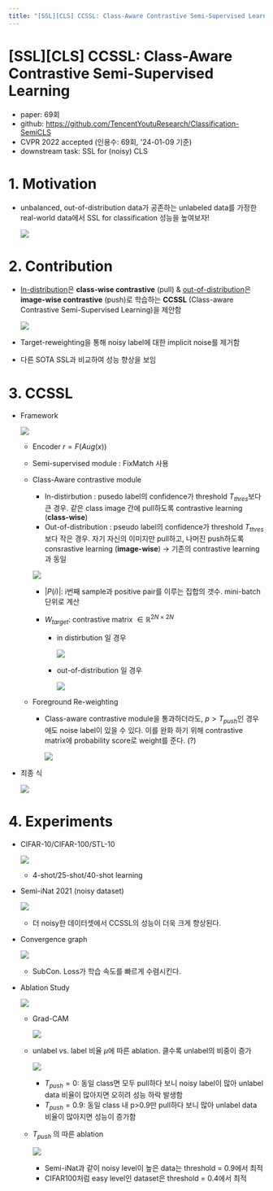 ```yaml
---
title: "[SSL][CLS] CCSSL: Class-Aware Contrastive Semi-Supervised Learning"
---
```

# [SSL][CLS] CCSSL: Class-Aware Contrastive Semi-Supervised Learning

- paper: 69회
- github: https://github.com/TencentYoutuResearch/Classification-SemiCLS
- CVPR 2022 accepted (인용수: 69회, '24-01-09 기준)
- downstream task: SSL for (noisy) CLS

# 1. Motivation

- unbalanced, out-of-distribution data가 공존하는 unlabeled data를 가정한 real-world data에서 SSL for classification 성능을 높여보자!

  ![](../images/2024-01-09/%EC%8A%A4%ED%81%AC%EB%A6%B0%EC%83%B7%202024-01-09%2020-14-34.png)

# 2. Contribution

- <u>In-distribution</u>은 **class-wise contrastive** (pull) & <u>out-of-distribution</u>은 **image-wise contrastive** (push)로 학습하는 **CCSSL** (Class-aware Contrastive Semi-Supervised Learning)을 제안함

  ![](../images/2024-01-09/%EC%8A%A4%ED%81%AC%EB%A6%B0%EC%83%B7%202024-01-09%2020-18-43.png)

- Target-reweighting을 통해 noisy label에 대한 implicit noise를 제거함

- 다른 SOTA SSL과 비교하여 성능 향상을 보임

# 3. CCSSL

- Framework

  ![](../images/2024-01-09/%EC%8A%A4%ED%81%AC%EB%A6%B0%EC%83%B7%202024-01-09%2020-21-08.png)

  - Encoder $r=F(Aug(x))$

  - Semi-supervised module : FixMatch 사용

  - Class-Aware contrastive module 

    - In-distirbution : pusedo label의 confidence가 threshold $T_{thres}$보다 큰 경우. 같은 class image 간에 pull하도록 contrastive learning (**class-wise**)
    - Out-of-distribution : pseudo label의 confidence가 threshold $T_{thres}$보다 작은 경우. 자기 자신의 이미지만 pull하고, 나머진 push하도록 consrastive learning (**image-wise**) $\to$ 기존의 contrastive learning과 동일

    ![](../images/2024-01-09/%EC%8A%A4%ED%81%AC%EB%A6%B0%EC%83%B7%202024-01-09%2020-53-33.png)

    - |$P(i)$|: i번째 sample과 positive pair를 이루는 집합의 갯수. mini-batch 단위로 계산

    - $W_{target}$: contrastive matrix $\in \mathbb{R}^{2N \times 2N}$

      - in distirbution 일 경우

        ![](../images/2024-01-09/%EC%8A%A4%ED%81%AC%EB%A6%B0%EC%83%B7%202024-01-09%2020-55-47.png)

      - out-of-distribution 일 경우

        ![](../images/2024-01-09/%EC%8A%A4%ED%81%AC%EB%A6%B0%EC%83%B7%202024-01-09%2020-56-01.png)

  - Foreground Re-weighting

    - Class-aware contrastive module을 통과하더라도, $p >  T_{push}$인 경우에도 noise label이 있을 수 있다. 이를 완화 하기 위해 contrastive matrix에 probability score로 weight를 준다. (?)

      ![](../images/2024-01-09/%EC%8A%A4%ED%81%AC%EB%A6%B0%EC%83%B7%202024-01-09%2020-57-55.png)

- 최종 식

  ![](../images/2024-01-09/%EC%8A%A4%ED%81%AC%EB%A6%B0%EC%83%B7%202024-01-09%2020-58-22.png)

# 4. Experiments

- CIFAR-10/CIFAR-100/STL-10

  ![](../images/2024-01-09/%EC%8A%A4%ED%81%AC%EB%A6%B0%EC%83%B7%202024-01-09%2020-58-41.png)

  - 4-shot/25-shot/40-shot learning

- Semi-iNat 2021 (noisy dataset)

  ![](../images/2024-01-09/%EC%8A%A4%ED%81%AC%EB%A6%B0%EC%83%B7%202024-01-09%2021-00-17.png)

  - 더 noisy한 데이터셋에서 CCSSL의 성능이 더욱 크게 향상된다.

- Convergence graph

  ![](../images/2024-01-09/%EC%8A%A4%ED%81%AC%EB%A6%B0%EC%83%B7%202024-01-09%2021-01-20.png)

  - SubCon. Loss가 학습 속도를 빠르게 수렴시킨다.

- Ablation Study

  ![](../images/2024-01-09/%EC%8A%A4%ED%81%AC%EB%A6%B0%EC%83%B7%202024-01-09%2021-02-01.png)

  - Grad-CAM

    ![](../images/2024-01-09/%EC%8A%A4%ED%81%AC%EB%A6%B0%EC%83%B7%202024-01-09%2021-00-55.png)

  - unlabel vs. label 비율 $\mu$에 따른 ablation. 클수록 unlabel의 비중이 증가

    ![](../images/2024-01-09/%EC%8A%A4%ED%81%AC%EB%A6%B0%EC%83%B7%202024-01-09%2021-02-36.png)

    -  $T_{push}=0$: 동일 class면 모두 pull하다 보니 noisy label이 많아 unlabel data 비율이 많아지면 오히려 성능 하락 발생함
    -  $T_{push}=0.9$: 동일 class 내 p>0.9만 pull하다 보니 많아 unlabel data 비율이 많아지면 성능이 증가함

  - $T_{push}$ 의 따른 ablation

    ![](../images/2024-01-09/%EC%8A%A4%ED%81%AC%EB%A6%B0%EC%83%B7%202024-01-09%2021-03-25.png)

    - Semi-iNat과 같이 noisy level이 높은 data는 threshold = 0.9에서 최적
    - CIFAR100처럼 easy level인 dataset은 threshold = 0.4에서 최적

    
